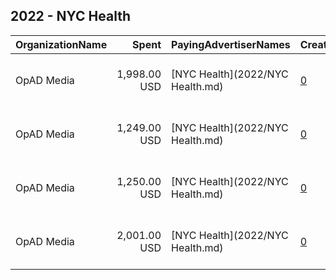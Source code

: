 ## 2022 - NYC Health 
|OrganizationName|Spent|PayingAdvertiserNames|CreativeUrls|Impressions|Genders|AgeBrackets|CountryCodes|BillingAddresses|CandidateBallotInformation|
|:---|---:|:---|:---|---:|:---|:---|:---|:---|:---|
|OpAD Media|1,998.00 USD|[NYC Health](2022/NYC Health.md)|[0](https://www.snap.com/political-ads/asset/a2b098910d1060189b64818f881893b11ab9e04eb02619228a115fd85452c9dc?mediaType=jpg)|289,806|FEMALE|18-44|united states|"275 Madison Avenue, Suite 2200,New York ,10016,US"||
|OpAD Media|1,249.00 USD|[NYC Health](2022/NYC Health.md)|[0](https://www.snap.com/political-ads/asset/ecdac3192ea8d2d118c5e58d43828ad5030bca6e180b39164e2d90d8c5460542?mediaType=jpg)|210,589|FEMALE|18-44|united states|"275 Madison Avenue, Suite 2200,New York ,10016,US"||
|OpAD Media|1,250.00 USD|[NYC Health](2022/NYC Health.md)|[0](https://www.snap.com/political-ads/asset/17fb2e89e52ae1ad93940952a071a016472ef19d67faeb2cf7b2e943fc4e2c68?mediaType=jpg)|103,480|FEMALE|18-44|united states|"275 Madison Avenue, Suite 2200,New York ,10016,US"||
|OpAD Media|2,001.00 USD|[NYC Health](2022/NYC Health.md)|[0](https://www.snap.com/political-ads/asset/e866f7b502f93898c59c56b51d3456d200508210088a987f1a281f623251fbac?mediaType=jpg)|685,415|FEMALE|18-44|united states|"275 Madison Avenue, Suite 2200,New York ,10016,US"||
